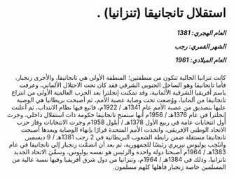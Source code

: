 <h1 dir="rtl">استقلال تانجانيقا (تنزانيا) .</h1>

<h5 dir="rtl">العام الهجري:  1381

الشهر القمري: رجب

العام الميلادي: 1961</h5>

<p dir="rtl">كانت تنزانيا الحالية تتكون من منطقتين؛ المنطقة الأولى هي تانجانيقا، والأخرى زنجبار، فأما تانجانيقا وهو الساحل الجنوبي الشرقي فقد كان تحت الاحتلال الألماني، وعرفت باسم أفريقيا الشرقية الألمانية، وقد تمكنت إنجلترا بعد الحرب العالمية الأولى من انتزاع تانجانيقا من ألمانيا، ووُضعت تحت وصاية عصبة الأمم، ثم أصبحت بريطانيا هي الوصية عليها بتصديق من عصبة الأمم عام 1341هـ / 1922م، فاتبع فيها نظام الانتداب، ثم أعلنت إنجلترا في عام 1376هـ / 1956م أنها ستمنح تانجانيقا حكومة ذات استقلال داخلي، وجرت أول انتخابات عامة في ربيع الأول 1378هـ / أيلول 1958م وجرت الانتخابات وفاز حزب الاتحاد الوطني الإفريقي، واتخذت الأمم المتحدة قرارًا بإنهاء الوصاية وبعدها أصبحت تانجانيقا مستقلة ضمن رابطة الشعوب البريطانية في 2 رجب 1381هـ / 9 ديسمبر, وانتُخِب يوليوس نيريري رئيسًا للجمهورية، ثم بعد أن انضمَّت زنجبار إلى تانجانيقا في عام 1383هـ / 1964م أصبحتا دولة واحدة والرئيس هو نفسه يوليوس، وسمِّيَ الاتحاد الجديد تانزانيا، وذلك في 1384هـ / 1964م، وتنزانيا من دول شرق أفريقيا وفيها نسبة عالية من المسلمين خاصة زنجبار فأهلها كلهم مسلمون.</p></br>
